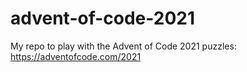 # advent-of-code-2021
My repo to play with the Advent of Code 2021 puzzles: https://adventofcode.com/2021
